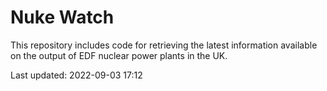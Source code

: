# Nuke Watch

This repository includes code for retrieving the latest information available on the output of EDF nuclear power plants in the UK.

Last updated: 2022-09-03 17:12